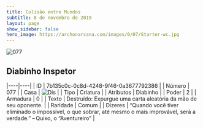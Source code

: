 ```yaml
---
title: Colisão entre Mundos
subtitle: 8 de novembro de 2019
layout: page
show_sidebar: false
hero_image: https://archonarcana.com/images/0/07/Starter-wc.jpg
---
```


![077](https://cdn.keyforgegame.com/media/card_front/pt/452_077_8GW82M2JFCQM_pt.png)

## Diabinho Inspetor

|----|----|
| ID | 7b135c0c-0c8d-4248-9f46-0a3677792386 |
| Número | 077 |
| Casa | ![Dis](https://archonarcana.com/images/thumb/e/e8/Dis.png/22px-Dis.png "Dis") |
| Tipo | Criatura |
| Atributos | Diabinho |
| Poder | 2 |
| Armadura | 0 |
| Texto | Destruído: Expurgue uma carta aleatória da mão de seu oponente. |
| Raridade | Comum |
| Dizeres | “Quando você tiver eliminado o impossível,  o que sobrar, até mesmo o mais improvável, será a verdade.” – Quixo, o “Aventureiro” |